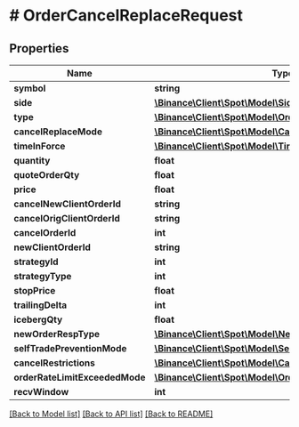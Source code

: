 # # OrderCancelReplaceRequest

## Properties

Name | Type | Description | Notes
------------ | ------------- | ------------- | -------------
**symbol** | **string** |  |
**side** | [**\Binance\Client\Spot\Model\Side**](Side.md) |  |
**type** | [**\Binance\Client\Spot\Model\OrderType**](OrderType.md) |  |
**cancelReplaceMode** | [**\Binance\Client\Spot\Model\CancelReplaceMode**](CancelReplaceMode.md) |  |
**timeInForce** | [**\Binance\Client\Spot\Model\TimeInForce**](TimeInForce.md) |  | [optional]
**quantity** | **float** |  | [optional]
**quoteOrderQty** | **float** |  | [optional]
**price** | **float** |  | [optional]
**cancelNewClientOrderId** | **string** |  | [optional]
**cancelOrigClientOrderId** | **string** |  | [optional]
**cancelOrderId** | **int** |  | [optional]
**newClientOrderId** | **string** |  | [optional]
**strategyId** | **int** |  | [optional]
**strategyType** | **int** |  | [optional]
**stopPrice** | **float** |  | [optional]
**trailingDelta** | **int** |  | [optional]
**icebergQty** | **float** |  | [optional]
**newOrderRespType** | [**\Binance\Client\Spot\Model\NewOrderRespType**](NewOrderRespType.md) |  | [optional]
**selfTradePreventionMode** | [**\Binance\Client\Spot\Model\SelfTradePreventionMode**](SelfTradePreventionMode.md) |  | [optional]
**cancelRestrictions** | [**\Binance\Client\Spot\Model\CancelRestrictions**](CancelRestrictions.md) |  | [optional]
**orderRateLimitExceededMode** | [**\Binance\Client\Spot\Model\OrderRateLimitExceededMode**](OrderRateLimitExceededMode.md) |  | [optional]
**recvWindow** | **int** |  | [optional]

[[Back to Model list]](../../README.md#models) [[Back to API list]](../../README.md#endpoints) [[Back to README]](../../README.md)
